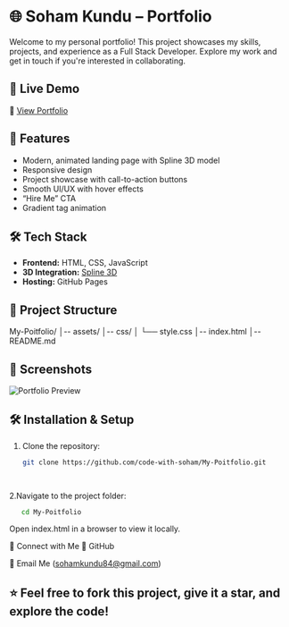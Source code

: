 # 🌐 Soham Kundu – Portfolio

Welcome to my personal portfolio! This project showcases my skills, projects, and experience as a Full Stack Developer. Explore my work and get in touch if you're interested in collaborating.

## 🚀 Live Demo  
🔗 [View Portfolio](https://code-with-soham.github.io/My-Poitfolio/)

## 📌 Features  
- Modern, animated landing page with Spline 3D model  
- Responsive design  
- Project showcase with call-to-action buttons  
- Smooth UI/UX with hover effects  
- “Hire Me” CTA  
- Gradient tag animation  

## 🛠️ Tech Stack  
- **Frontend:** HTML, CSS, JavaScript  
- **3D Integration:** [Spline 3D](https://spline.design)  
- **Hosting:** GitHub Pages  

## 📂 Project Structure  
My-Poitfolio/ │-- assets/ │-- css/ │ └── style.css │-- index.html │-- README.md


## 📸 Screenshots  
![Portfolio Preview](https://code-with-soham.github.io/My-Poitfolio/preview.png)  

## 🛠️ Installation & Setup  
1. Clone the repository:  
   ```bash
   git clone https://github.com/code-with-soham/My-Poitfolio.git

  
2.Navigate to the project folder:
```bash
   cd My-Poitfolio
```

Open index.html in a browser to view it locally.

🔗 Connect with Me
🔗 GitHub

📧 Email Me (sohamkundu84@gmail.com)

## ⭐ Feel free to fork this project, give it a star, and explore the code!
